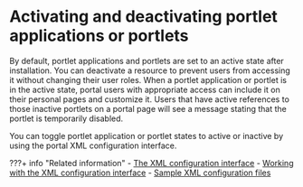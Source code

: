 # Activating and deactivating portlet applications or portlets

By default, portlet applications and portlets are set to an active state after installation. You can deactivate a resource to prevent users from accessing it without changing their user roles. When a portlet application or portlet is in the active state, portal users with appropriate access can include it on their personal pages and customize it. Users that have active references to those inactive portlets on a portal page will see a message stating that the portlet is temporarily disabled.

You can toggle portlet application or portlet states to active or inactive by using the portal XML configuration interface.


???+ info "Related information"
    - [The XML configuration interface](../../../deployment/manage/portal_admin_tools/xml_config_interface/index.md)
    - [Working with the XML configuration interface](../../../deployment/manage/portal_admin_tools/xml_config_interface/working_xml_config_interface/index.md)
    - [Sample XML configuration files](../../../deployment/manage/portal_admin_tools/xml_config_interface/xml_config_ref/admxmsmp.md)

